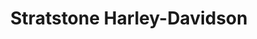---
title: "Stratstone Harley-Davidson"
url: /birmingham/stratstone-harley-davidson/
shop: motorcycle
---